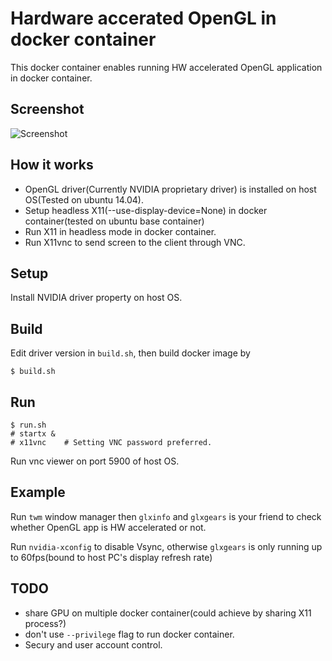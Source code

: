 Hardware accerated OpenGL in docker container
=============================================

This docker container enables running HW accelerated OpenGL application in docker container.

Screenshot
----------

![Screenshot](https://github.com/syoyo/docker-utils/blob/master/ubuntu-glx/img/docker-opengl-glx.png?raw=true)

How it works
------------

* OpenGL driver(Currently NVIDIA proprietary driver) is installed on host OS(Tested on ubuntu 14.04).
* Setup headless X11(--use-display-device=None) in docker container(tested on ubuntu base container)
* Run X11 in headless mode in docker container.
* Run X11vnc to send screen to the client through VNC.


Setup
-----

Install NVIDIA driver property on host OS. 

Build
-----

Edit driver version in `build.sh`, then build docker image by

    $ build.sh

Run
---

    $ run.sh
    # startx &
    # x11vnc    # Setting VNC password preferred.

Run vnc viewer on port 5900 of host OS.

Example
-------

Run `twm` window manager then `glxinfo` and `glxgears` is your friend to check whether OpenGL app is HW accelerated or not.

Run `nvidia-xconfig` to disable Vsync, otherwise `glxgears` is only running up to 60fps(bound to host PC's display refresh rate)

TODO
----

* share GPU on multiple docker container(could achieve by sharing X11 process?)
* don't use `--privilege` flag to run docker container.
* Secury and user account control.


